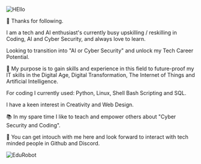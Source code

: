 
![HEllo](https://github.com/AAbella7529/AAbella7529/assets/158771536/ab27279e-6e3a-40f1-8a95-bf1f3d82115c)

👋  Thanks for following. 

I am a tech and AI enthusiast's currently busy upskilling / reskilling in Coding, AI and Cyber Security, and always love to learn.

Looking to transition into "AI or Cyber Security" and unlock my Tech Career Potential.

:rocket: My purpose is to gain skills and experience in this field to future-proof my IT skills in the Digital Age, Digital Transformation, The Internet of Things and Artificial Intelligence.

For coding I currently used: Python, Linux, Shell Bash Scripting and SQL. 

I have a keen interest in Creativity and Web Design.

:books:  In my spare time I like to teach and empower others about "Cyber Security and Coding". 

:pushpin: You can get intouch with me here and look forward to interact with tech minded people in Github and Discord.

![EduRobot](https://github.com/AAbella7529/AAbella7529/assets/158771536/ba2386e3-63aa-4dc7-8115-30c466b448a9)








